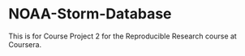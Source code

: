 # NOAA-Storm-Database
This is for Course Project 2 for the Reproducible Research course at Coursera.
